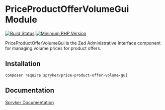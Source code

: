 # PriceProductOfferVolumeGui Module
[![Build Status](https://travis-ci.org/spryker/price-product-offer-volume-gui.svg)](https://travis-ci.org/spryker/price-product-offer-volume-gui)
[![Minimum PHP Version](https://img.shields.io/badge/php-%3E%3D%207.2-8892BF.svg)](https://php.net/)

PriceProductOfferVolumeGui is the Zed Administrative Interface component for managing volume prices for product offers.

## Installation

```
composer require spryker/price-product-offer-volume-gui
```

## Documentation

[Spryker Documentation](https://academy.spryker.com/developing_with_spryker/module_guide/modules.html)
